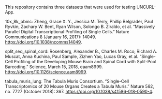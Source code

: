 This repository contains three datasets that were used for testing UNCURL-App.

10x\_8k\_pbmc: Zheng, Grace X. Y., Jessica M. Terry, Phillip Belgrader, Paul Ryvkin, Zachary W. Bent, Ryan Wilson, Solongo B. Ziraldo, et al. “Massively Parallel Digital Transcriptional Profiling of Single Cells.” Nature Communications 8 (January 16, 2017): 14049. https://doi.org/10.1038/ncomms14049.

split\_seq\_spinal\_cord: Rosenberg, Alexander B., Charles M. Roco, Richard A. Muscat, Anna Kuchina, Paul Sample, Zizhen Yao, Lucas Gray, et al. “Single-Cell Profiling of the Developing Mouse Brain and Spinal Cord with Split-Pool Barcoding.” Science, March 15, 2018, eaam8999. https://doi.org/10.1126/science.aam8999.

tabula\_muris\_lung: The Tabula Muris Consortium. “Single-Cell Transcriptomics of 20 Mouse Organs Creates a Tabula Muris.” Nature 562, no. 7727 (October 2018): 367. https://doi.org/10.1038/s41586-018-0590-4.
